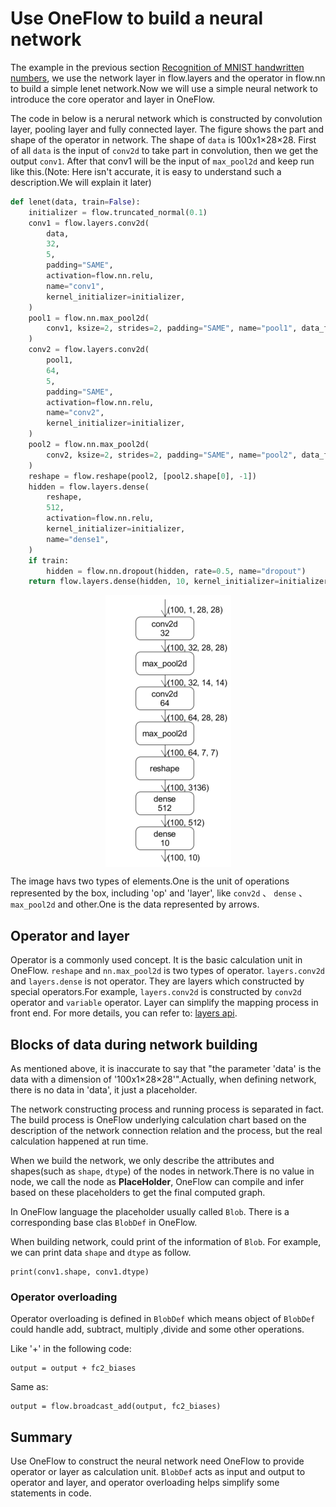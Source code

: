 # Use OneFlow to build a neural network

The example in the previous section [ Recognition of MNIST handwritten numbers](../quick_start/lenet_mnist.md), we use the network layer in flow.layers and the operator in flow.nn to build a simple lenet network.Now we will use a simple neural network to introduce the core operator and layer in OneFlow.

The code in below is a nerural network which is constructed by convolution layer, pooling layer and fully connected layer. The figure shows the part and shape of the operator in network. The shape of `data` is 100x1×28×28. First of all `data` is the input of `conv2d` to take part in convolution, then we get the output `conv1`. After that conv1 will be the input of `max_pool2d` and keep run like this.(Note: Here isn't accurate, it is easy to understand such a description.We will explain it later)

```python
def lenet(data, train=False):
    initializer = flow.truncated_normal(0.1)
    conv1 = flow.layers.conv2d(
        data,
        32,
        5,
        padding="SAME",
        activation=flow.nn.relu,
        name="conv1",
        kernel_initializer=initializer,
    )
    pool1 = flow.nn.max_pool2d(
        conv1, ksize=2, strides=2, padding="SAME", name="pool1", data_format="NCHW"
    )
    conv2 = flow.layers.conv2d(
        pool1,
        64,
        5,
        padding="SAME",
        activation=flow.nn.relu,
        name="conv2",
        kernel_initializer=initializer,
    )
    pool2 = flow.nn.max_pool2d(
        conv2, ksize=2, strides=2, padding="SAME", name="pool2", data_format="NCHW"
    )
    reshape = flow.reshape(pool2, [pool2.shape[0], -1])
    hidden = flow.layers.dense(
        reshape,
        512,
        activation=flow.nn.relu,
        kernel_initializer=initializer,
        name="dense1",
    )
    if train:
        hidden = flow.nn.dropout(hidden, rate=0.5, name="dropout")
    return flow.layers.dense(hidden, 10, kernel_initializer=initializer, name="dense2")
```

<div align="center">
<img src="imgs/Lenet.png" align='center'/>
</div>

The image havs two types of elements.One is the unit of operations represented by the box, including 'op' and 'layer', like `conv2d` 、 `dense` 、 `max_pool2d` and other.One is the data represented by arrows. 

## Operator and layer
Operator is a commonly used concept. It is the basic calculation unit in OneFlow. `reshape` and `nn.max_pool2d` is two types of operator. 
`layers.conv2d` and `layers.dense` is not operator. They are layers which constructed by special operators.For example, `layers.conv2d` is constructed by `conv2d` operator and `variable` operator. Layer can simplify the mapping process in front end. For more details, you can refer to: [layers api](https://oneflow-api.readthedocs.io/en/latest/layers.html).

## Blocks of data during network building
As mentioned above, it is inaccurate to say that "the parameter 'data' is the data with a dimension of '100x1×28×28'".Actually, when defining network, there is no data in 'data', it just a placeholder.

The network constructing process and running process is separated in fact. The build process is OneFlow underlying calculation chart based on the description of the network connection relation and the process, but the real calculation happened at run time.

When we build the network, we only describe the attributes and shapes(such as `shape`, `dtype`) of the nodes in network.There is no value in node, we call the node as **PlaceHolder**, OneFlow can compile and infer based on these placeholders to get the final computed graph. 

In OneFlow language the placeholder usually called `Blob`. There is a corresponding base clas `BlobDef` in OneFlow.

When building network, could print of the information of `Blob`. For example, we can print data `shape` and `dtype` as follow.
```
print(conv1.shape, conv1.dtype)
```

### Operator overloading
Operator overloading is defined in `BlobDef` which means object of `BlobDef` could handle add, subtract, multiply ,divide and some other operations.

Like '+' in the following code:

```
output = output + fc2_biases
```
Same as:
```
output = flow.broadcast_add(output, fc2_biases)
```

## Summary
Use OneFlow to construct the neural network need OneFlow to provide operator or layer as calculation unit. `BlobDef` acts as input and output to operator and layer, and operator overloading helps simplify some statements in code.